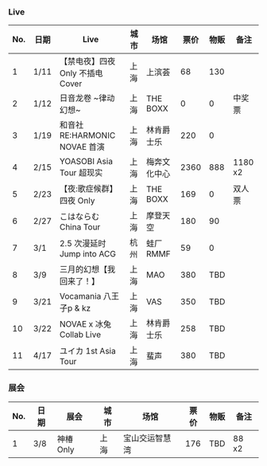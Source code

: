 ### Live

| No. | 日期 | Live | 城市 | 场馆 | 票价 | 物贩 | 备注 |
|---|---|---|---|---|---|---|---|
| 1 | 1/11 | 【禁电夜】四夜 Only 不插电 Cover | 上海 | 上滨荟 | 68 | 130 | |
| 2 | 1/12 | 日音龙卷 \~律动幻想\~ | 上海 | THE BOXX | 0 | 0 | 中奖票 |
| 3 | 1/19 | 和音社 RE:HARMONIC NOVAE 首演 | 上海 | 林肯爵士乐 | 220 | 0 | |
| 4 | 2/15 | YOASOBI Asia Tour 超现实 | 上海 | 梅奔文化中心 | 2360 | 888 | 1180 x2 |
| 5 | 2/23 | 【夜:歌症候群】四夜 Only | 上海 | THE BOXX | 169 | 0 | 双人票 |
| 6 | 2/27 | こはならむ China Tour | 上海 | 摩登天空 | 180 | 90 | |
| 7 | 3/1 | 2.5 次漫延时 Jump into ACG | 杭州 | 蛙厂 RMMF | 59 | 0 | |
| 8 | 3/9 | 三月的幻想【我回来了！】 | 上海 | MAO | 380 | TBD | |
| 9 | 3/21 | Vocamania 八王子p & kz | 上海 | VAS | 350 | TBD | |
| 10 | 3/22 | NOVAE x 冰兔 Collab Live | 上海 | 林肯爵士乐 | 258 | TBD | |
| 11 | 4/17 | ユイカ 1st Asia Tour | 上海 | 蜚声 | 380 | TBD | |

### 展会

| No. | 日期 | 展会 | 城市 | 场馆 | 票价 | 物贩 | 备注 |
|---|---|---|---|---|---|---|---|
| 1 | 3/8 | 神椿 Only | 上海 | 宝山交运智慧湾 | 176 | TBD | 88 x2 |